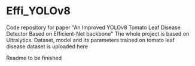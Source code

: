# Effi_YOLOv8
Code repository for paper "An Improved YOLOv8 Tomato Leaf Disease Detector Based on Efficient-Net backbone" The whole project is based on Ultralytics. Dataset, model and its parameters trained on tomato leaf disease dataset is uploaded here

Readme to be finished
